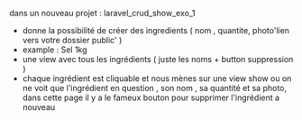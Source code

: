 dans un nouveau projet : laravel_crud_show_exo_1
- donne la possibilité de créer des ingredients ( nom , quantite, photo'lien vers votre dossier public' )
- example : Sel 1kg
- une view avec tous les ingrédients ( juste les noms + button suppression )
- chaque ingrédient est cliquable et nous mènes sur une view show ou on ne voit que l'ingrédient en question , son nom , sa quantité et sa photo, dans cette page il y a le fameux bouton pour supprimer l'ingrédient a nouveau

